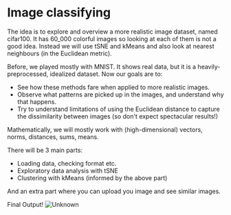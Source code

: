 # Image classifying
The idea is to explore and overview a more realistic image dataset, named cifar100. It has 60_000 colorful images so looking at each of them is not a good idea. Instead we will use tSNE and kMeans and also look at nearest neighbours (in the Euclidean metric). 

Before, we played mostly with MNIST. It shows real data, but it is a heavily-preprocessed, idealized dataset. Now our goals are to:
- See how these methods fare when applied to more realistic images. 
- Observe what patterns are picked up in the images, and understand why that happens.
- Try to understand limitations of using the Euclidean distance to capture the dissimilarity between images  (so don't expect spectacular results!)

Mathematically, we will mostly work with (high-dimensional) vectors, norms, distances, sums, means.

There will be 3 main parts:
- Loading data, checking format etc.
- Exploratory data analysis with tSNE
- Clustering with kMeans (informed by the above part)

And an extra part where you can upload you image and see similar images.

Final Output!
![Unknown](https://user-images.githubusercontent.com/114832226/208183927-8936f58f-c6ec-42bd-8e42-f085f83dddfd.png)
